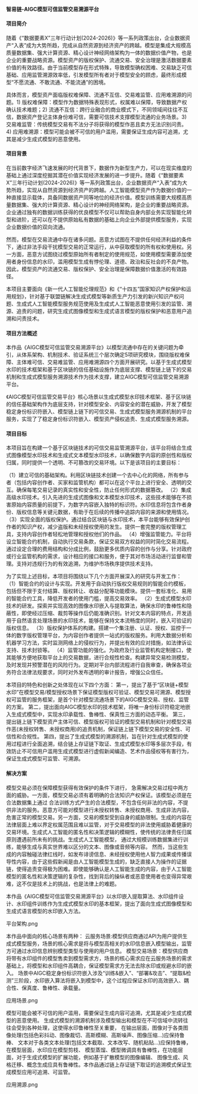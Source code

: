 #### **智易链-AIGC模型可信监管交易溯源平台**



#### 项目简介

随着《“数据要素X”三年行动计划(2024-2026)》等一系列政策出台，企业数据资产“入表”成为大势所趋，完成从自然资源到经济资产的跨越。模型是集成大规模高质量数据集、强大计算资源、精心设计神经网络架构为一体的数据价值产物，也是企业的重要战略资源。模型资产的版权保护、流通交易、安全治理是激活数据要素价值的有效路径。由于当前模型存在形式特殊，导致模型确权困难、交易缺乏可信基础、应用监管溯源效率低，引发模型所有者对于模型安全的顾虑，最终形成模型“不愿流通、不敢流通、不能流通”的困境。

具体而言，模型资产面临版权难保障、流通不互信、交易难监管、应用难溯源的问题。1) 版权难保障：模型作为数据特殊表现形式，权属难以保障，导致数据产权确认技术难题；2) 流通不互信：跨行业融合的商业模式下，不同领域间往往不互信，数据资产登记主体身份难可信，需要可信技术支撑模型流通的业务场景。3) 交易难监管：传统模型交易有不法分子将获得的模型作恶且卖方无法识别问责。4) 应用难溯源：模型可能会被不可信的用户滥用，需要保证生成内容可追溯，尤其是减少生成式模型的恶意使用。

#### 项目背景

在当前数字经济飞速发展的时代背景下，数据作为新型生产力，可以在现实维度的基础上通过深度挖掘其潜在价值实现经济发展的进一步提升。随着《“数据要素X”三年行动计划(2024-2026)》等一系列政策出台，企业数据资产“入表”成为大势所趋，实现从自然资源到经济资产的跨越。人工智能模型资产作为数据价值的一种直接显示载体，具备同数据资产同等地位的经济价值。模型训练需要大规模高质量数据集、强大的计算资源、精心设计的神经网络架构，是企业的重要战略资源。企业通过独有的数据训练获得的优良模型不仅可以帮助自身内部业务实现智能化转型和进阶，还可以在不提供原始私有数据的基础上向企业外部提供模型服务，实现企业数据价值的双向流通。

然而，模型在交易流通中存在诸多问题。恶意方试图在不提供任何经济利益的条件下，通过非法手段干扰模型交易的正常运行，从中获取模型的所有权和使用权。另一方面，恶意方试图绕过模型原始所有者制定的使用规范，如使用模型需要添加使用者身份信息的水印，滥用模型生成有悖伦理、道德、政治和反社会的不良产物。因此，模型资产的流通交易、版权保护、安全治理是保障数据价值激活的有效路径。

本项目主要面向《新一代人工智能伦理规范》和《“十四五”国家知识产权保护和运用规划》，针对基于联盟链解决生成式模型等新质生产力引发的新兴知识产权问题、生成式人工智能模型服务规范使用及生成式人工智能恶意使用引发的监管、溯源、追责的问题，研究生成式图像模型和生成式语言模型的版权保护和恶意用户追溯和问责技术。

#### 项目方法概述

本作品《AIGC模型可信监管交易溯源平台》以模型流通中存在的关键问题为牵引，从体系架构、机制技术、验证系统三个层次确定5项研究模块，围绕版权难保障、主体难可信、交易难监管、应用难溯源四个方面开展研究。以基于生成式模型水印的技术框架和基于区块链的信任基础设施作为底层支撑、模型链上链下的交易机制和生成式模型服务溯源技术作为技术支撑，建立AIGC模型可信监管交易溯源平台。

《AIGC模型可信监管交易平台》核心场景以生成式模型水印技术框架、基于区块链的信任基础架构作为底层支持，针对模型安全、内容安全的潜在威胁，开发了模型稳定身份标识符嵌入、模型链上链下的可信交易、生成式模型服务溯源机制的平台服务，实现了了稳定身份标识符嵌入、模型资产侵权追责、生成式模型服务溯源。

#### 项目目标

本项目旨在构建一个基于区块链技术的可信交易监管溯源平台，该平台将结合生成式图像模型水印技术和生成式文本模型水印技术，以确保数字内容的原创性和版权归属，同时提供一个透明、不可篡改的交易环境。以下是该项目的主要目标：

（1）建立可信的基础架构。利用区块链技术创建一个去中心化的网络，所有参与者（包括内容创作者、买家和监管机构）都可以在这个平台上进行安全、透明的交互。确保每笔交易记录的真实性和安全性，防止任何形式的数据篡改。
（2）集成高级水印技术。引入先进的生成式图像和文本模型水印技术，这些技术能够在不损害原始内容质量的前提下，为数字内容嵌入独特的标识符。水印信息将包含作者身份、版权信息等关键元数据，有助于在后续的传播中追踪内容的来源和使用情况。
（3）实现全面的版权保护。通过结合区块链与水印技术，本平台能够有效保护创作者的知识产权，减少盗版和未经授权使用的发生。提供一套完整的版权管理工具，支持内容创作者轻松地管理和授权他们的作品。
（4）增强监管能力。平台将设立智能合约机制，自动执行交易条款，保证交易双方权益的同时简化交易流程。通过设定合理的费用结构和分成比例，鼓励更多优质内容的创作与分享。针对政府或行业监管机构的需求，设计相应的接口和服务，便于其对市场活动进行监督和管理。支持对违规行为的有效追溯，为维护市场秩序提供技术支持。



为了实现上述目标，本项目将围绕以下几个方面开展深入的研究与开发工作：
（1）智能合约的设计与实现。开发用于自动执行版权交易规则的智能合约模板，包括但不限于支付结算、版权转让、收益分配等功能模块。提供一套标准化、易用的智能合约工具，降低开发者的使用门槛，提高交易效率。
（2）生成式模型水印技术的研发。探索并实现高效的图像水印嵌入与提取算法，确保水印的鲁棒性和隐蔽性，即使经过压缩、裁剪等操作后仍能准确识别。针对文本内容的特点，开发适用于自然语言处理场景的水印技术，能够在保持文本流畅度的同时，嵌入可验证的版权信息。
（3）版权保护体系的构建。搭建一个集注册、认证、授权、监控于一体的数字版权管理平台，为内容创作者提供一站式的版权服务。利用大数据分析和机器学习方法，实时监测网络上的侵权行为，并提出有效的应对措施，如法律诉讼支持、技术封锁等。
（4）监管功能的强化。为政府及行业监管机构定制接口，使其能够方便地获取平台上的交易数据，进行合规性检查。构建异常交易检测模型，及时发现并预警潜在的风险行为。定期对平台内部流程进行自我审查，确保各项业务符合法律法规要求，同时对外发布透明的审计报告，增强公众信任。



本项目的特色和创新之处体现在以下四个方面：
第一，提出了基于“区块链+模型水印”在模型交易/模型授权场景下保证模型版权可验证、模型交易可溯源、模型授权可监管的服务框架，是首个针对模型流通场景下的AIGC模型交易、授权、监管的方案。
第二，提出面向AIGC模型水印的技术框架，将唯一身份标识符稳定地嵌入生成式模型中，实现水印承载性、鲁棒性、保真性三方面的动态平衡。
第三，提出链上链下模型资产主体可信、模型版权可验证的模型交易机制和针对模型交易作恶(未授权转售、未授权商用)的追责机制，保证链上链下模型交易的安全性、可信性和合规性。
第四，提出了生成式模型的溯源机制，旨在针对生成式模型的使用过程进行全面追溯，结合链上存证链下取证、生成式模型水印等多层次手段，有效防止不可信用户滥用生成式模型进行虚假新闻编造、艺术作品侵权等有害行为，保证生成式模型可监管、可溯源。

#### 解决方案



模型交易必须在保障模型获得有效保护的条件下进行， 急需解决交易过程中两方面的威胁。一方面，模型交易必须有着明确的合法知识产权保证。该模型必须是在合法数据集上通过 合法训练方式产生的合法模型，不包含任何非法的内容，不提供非法的服务。恶意方可能对模型进行未授权转售、未授权商用、生成非法内容，危害正常的模型交易。另一方面，交易的模型受到自身的威胁限制。生成的内容在法律层面上难以界定权属范围且难以监管，对于交易模型的非法使用威胁着健康的交易环境。生成式人工智能的匿名性和决策逻辑的模糊性，使传统的法律责任归属原则遭遇前所未有的挑战。生成式人工智能模型， 通过大规模训练数据集进行训练，能够生成与真实世界难以区分的文本、图像或音频等内容。 然而，当这些生成的内容触碰法律红线时，如发布诽谤信息、未经授权使用他人智力成果或传播误导性内容，由于这些假新闻是由人工智能模型生成的，缺乏直接人为操作的证据链，使得追责变得极为困难。即使能够确认是人工智能生成的内容，由于人工智能模型的匿名性和决策逻辑的复杂性，找到背后的操纵者或恶意使用者也变得异常艰难，这不仅是技术上的挑战，也是法律上的难题。



本作品《AIGC模型可信监管交易溯源平台》以水印嵌入提取算法、水印组件设计、水印组件训练作为生成式模型水印的基本框架，提出了面向生成式图像模型和生成式语言模型的水印嵌入方法。

平台架构.png



本作品中面向的核心场景有两种：
云服务场景:模型供应商通过API为用户提供生成式模型服务，场景的核心需求是将与模型高相关的水印信息嵌入模型输出，监管方可通过水印信息辨别模型类型与使用的用户信息。
模型交易场景：模型供应商将带有水印组件的模型售卖到模型需求方，场景的核心需求应在云服务场景的需求基础上，将模型和水印组件高耦合，保证模型需求方无法去除水印或规避水印的嵌入。
场景中AIGC稳定身份标识符嵌入涉及“训练&嵌入”、“部署&攻击”、“提取&检测”三阶段，水印嵌入算法将嵌入到模型中，这个过程应保证水印的高效嵌入、耦合性、保真度、鲁棒性、承载量。

应用场景.png



模型可能会被不可信的用户滥用，需要保证生成内容可追溯，尤其是减少生成式模型的恶意使用。 生成式模型的溯源机制涉及模型输出和模型在不可信域中流转往往会受到各种处理，这使得水印鲁棒性至关重要， 在输出层面，图像对于各类图像处理(包括色彩抖动、图像裁切、高斯模糊、高斯噪声、图像压缩...)应保持鲁棒、 文本对于各类文本处理(包括文本截取、文本改写、随机粘贴...)应保持鲁棒，在模型层面，水印应在模型剪枝、 模型蒸馏、模型微调具有鲁棒性，在功能层面，对于生成式模型的扩展功能，例如基于扩散模型的图像编辑、 图像生成、风格迁移、概念生成应具有鲁棒性。本作品通过链上存证链下取证的追溯模式保证生成模型应用可追溯、可监管。

应用溯源.png
